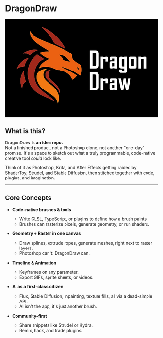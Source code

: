 

# DragonDraw
![logo](/images/logo.001.png)

## What is this?

DragonDraw is **an idea repo.**  
Not a finished product, not a Photoshop clone, not another "one-day" promise. It's a space to sketch out what a truly programmable, code-native creative tool *could* look like.  

Think of it as Photoshop, Krita, and After Effects getting raided by ShaderToy, Strudel, and Stable Diffusion, then stitched together with code, plugins, and imagination.  

---

## Core Concepts

- **Code-native brushes & tools**  
  - Write GLSL, TypeScript, or plugins to define how a brush paints.  
  - Brushes can rasterize pixels, generate geometry, or run shaders.  

- **Geometry + Raster in one canvas**  
  - Draw splines, extrude ropes, generate meshes, right next to raster layers.  
  - Photoshop can't: DragonDraw can.  

- **Timeline & Animation**  
  - Keyframes on any parameter.  
  - Export GIFs, sprite sheets, or videos.  

- **AI as a first-class citizen**  
  - Flux, Stable Diffusion, inpainting, texture fills, all via a dead-simple API.  
  - AI isn't the app, it's just another brush.  

- **Community-first**  
  - Share snippets like Strudel or Hydra.  
  - Remix, hack, and trade plugins.  